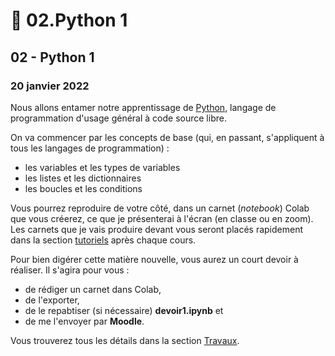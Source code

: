 # 🐍 02.Python 1

## 02 - Python 1

### 20 janvier 2022

Nous allons entamer notre apprentissage de [Python](https://fr.wikipedia.org/wiki/Python\_\(langage\)), langage de programmation d'usage général à code source libre.

On va commencer par les concepts de base (qui, en passant, s'appliquent à tous les langages de programmation) :

* les variables et les types de variables
* les listes et les dictionnaires
* les boucles et les conditions

Vous pourrez reproduire de votre côté, dans un carnet (_notebook_) Colab que vous créerez, ce que je présenterai à l'écran (en classe ou en zoom). Les carnets que je vais produire devant vous seront placés rapidement dans la section [tutoriels](00.tutoriels.md) après chaque cours.

Pour bien digérer cette matière nouvelle, vous aurez un court devoir à réaliser. Il s'agira pour vous :

* de rédiger un carnet dans Colab,
* de l'exporter,
* de le repabtiser (si nécessaire) **devoir1.ipynb** et
* de me l'envoyer par **Moodle**.

Vous trouverez tous les détails dans la section [Travaux](../travaux/travaux.md#devoir-1).
